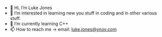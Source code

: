- 👋 Hi, I’m Luke Jones
- 👀 I’m interested in learning new you stuff in coding and in other various stuff.
- 🌱 I’m currently learning C++
- 📫 How to reach me -> email: luke.jones@ynov.com

